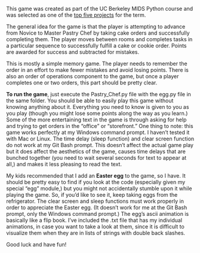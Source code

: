 This game was created as part of the UC Berkeley MIDS Python course and was selected as one of the [top five projects](https://github.com/UCB-INFO-PYTHON/MIDS_python_showcase) for the term. 

The general idea for the game is that the player is attempting to advance from Novice to Master Pastry Chef by taking cake orders and successfully completing them. The player moves between rooms and completes tasks in a particular sequence to successfully fulfill a cake or cookie order. Points are awarded for success and subtracted for mistakes.

This is mostly a simple memory game. The player needs to remember the order in an effort to make fewer mistakes and avoid losing points. There is also an order of operations component to the game, but once a player completes one or two orders, this part should be pretty clear. 

**To run the game**, just execute the Pastry_Chef.py file with the egg.py file in the same folder. You should be able to easily play this game without knowing anything about it. Everything you need to know is given to you as you play (though you might lose some points along the way as you learn.) Some of the more entertaining text in the game is through asking for help and trying to get orders in the “office” or “storefront.” One thing to note: this game works perfectly at my Windows command prompt. I haven’t tested it with Mac or Linux. The time delay (sleep function) and clear screen function do not work at my Git Bash prompt. This doesn’t affect the actual game play but it does affect the aesthetics of the game, causes time delays that are bunched together (you need to wait several seconds for text to appear at all,) and makes it less pleasing to read the text.

My kids recommended that I add an **Easter egg** to the game, so I have. It should be pretty easy to find if you look at the code (especially given my special “egg” module,) but you might not accidentally stumble upon it while playing the game. So, if you’d like to see it, keep taking eggs from the refrigerator. The clear screen and sleep functions must work properly in order to appreciate the Easter egg. (It doesn’t work for me at the Git Bash prompt, only the Windows command prompt.) The egg’s ascii animation is basically like a flip book. I’ve included the .txt file that has my individual animations, in case you want to take a look at them, since it is difficult to visualize them when they are in lists of strings with double back slashes.

Good luck and have fun!

